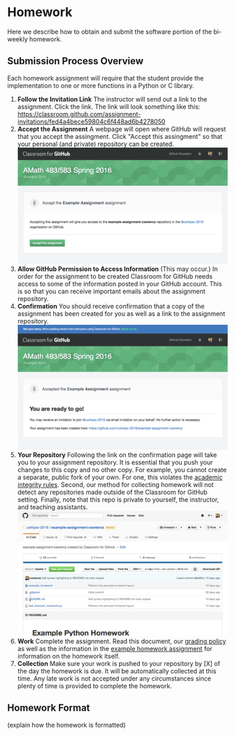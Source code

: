 # Homework

Here we describe how to obtain and submit the software portion of the bi-weekly homework.

## Submission Process Overview

Each homework assignment will require that the student provide the implementation to one or more functions in a Python or C library.

1. **Follow the Invitation Link** The instructor will send out a link to the assignment. Click the link. The link will look something like this: https://classroom.github.com/assignment-invitations/fed4a4bece59804c6f448ad6b4278050 
2. **Accept the Assignment** A webpage will open where GitHub will request that you accept the assingment. Click "Accept this assingment" so that your personal (and private) repository can be created. ![Step 2](images/assignment-2.png)
3. **Allow GitHub Permission to Access Information** (This may occur.) In order for the assignment to be created Classroom for GitHub needs access to some of the information posted in your GitHub account. This is so that you can receive important emails about the assignment repository.
4. **Confirmation** You should receive confirmation that a copy of the assignment has been created for you as well as a link to the assignment repository. ![Step 4](images/assignment-4.png)
5. **Your Repository** Following the link on the confirmation page will take you to your assignment repository. It is essential that you push your changes to this copy and no other copy. For example, you cannot create a separate, public fork of your own. For one, this violates the [academic integrity rules](https://github.com/uwhpsc-2016/syllabus/blob/master/Grading.md). Second, our method for collecting homework will not detect any repositories made outside of the Classroom for GitHub setting. Finally, note that this repo is private to yourself, the instructor, and teaching assistants. ![Step 5](images/assignment-5.png)
6. **Work** Complete the assignment. Read this document, our [grading policy](https://github.com/uwhpsc-2016/syllabus/blob/master/Grading.md) as well as the information in the [example homework assignment](https://github.com/uwhpsc-2016/example-python-homework) for information on the homework itself.
7. **Collection** Make sure your work is pushed to your repository by [X] of the day the homework is due. It will be automatically collected at this time. Any late work is not accepted under any circumstances since plenty of time is provided to complete the homework.

## Homework Format

(explain how the homework is formatted)
